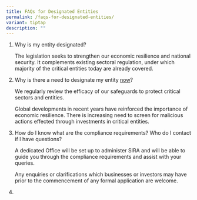 ```yaml
---
title: FAQs for Designated Entities
permalink: /faqs-for-designated-entities/
variant: tiptap
description: ""
---
```

<ol data-tight="true" class="tight"><li><p>Why is my entity designated?</p><p>The legislation seeks to strengthen our economic resilience and national security. It complements existing sectoral regulation, under which majority of the critical entities today are already covered.</p></li><li><p>Why is there a need to designate my entity <u>now</u>?</p><p>We regularly review the efficacy of our safeguards to protect critical sectors and entities.</p><p>Global developments in recent years have reinforced the importance of economic resilience. There is increasing need to screen for malicious actions effected through investments in critical entities.</p></li><li><p>How do I know what are the compliance requirements? Who do I contact if I have questions?</p><p>A dedicated Office will be set up to administer SIRA and will be able to guide you through the compliance requirements and assist with your queries.</p><p>Any enquiries or clarifications which businesses or investors may have prior to the commencement of any formal application are welcome.</p></li><li><p></p></li></ol><p></p>